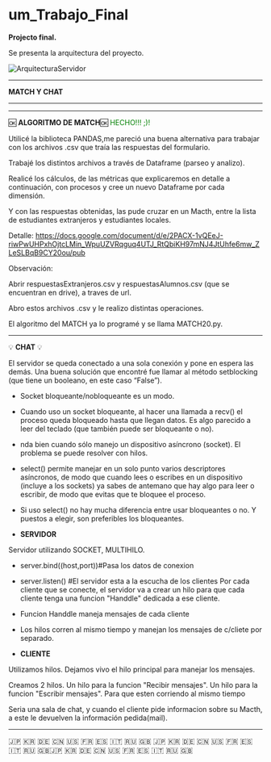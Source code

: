 # um_Trabajo_Final
**Projecto final.**


Se presenta la arquitectura del proyecto.

![ArquitecturaServidor](https://user-images.githubusercontent.com/10929077/115784852-0ab4ae80-a395-11eb-932d-336c8fa7b1e7.png)


******
**MATCH Y CHAT**
******



*************************

🆗 **ALGORITMO DE MATCH**🆗 <span style="color: green"> HECHO!!! ;)!</span>

Utilicé la biblioteca PANDAS,me pareció una buena alternativa para trabajar con los archivos .csv que traía las respuestas del formulario. 

Trabajé los distintos archivos a través de Dataframe (parseo y analizo).

Realicé los cálculos, de las métricas que explicaremos en detalle a continuación, con procesos y cree un nuevo Dataframe por cada dimensión. 

Y con las respuestas obtenidas, las pude cruzar en un Macth, entre la lista de estudiantes extranjeros y estudiantes locales.

Detalle:
https://docs.google.com/document/d/e/2PACX-1vQEeJ-riwPwUHPxhOjtcLMin_WpuUZVRqguq4UTJ_RtQbiKH97mNJ4JtUhfe6mw_ZLeSLBqB9CY20ou/pub

Observación:

Abrir respuestasExtranjeros.csv y respuestasAlumnos.csv (que se encuentran en drive), a traves de url.

Abro estos archivos .csv y le realizo distintas operaciones. 

El algoritmo del MATCH ya lo programé y se llama MATCH20.py.

*************************

💡 **CHAT** 💡 <span style="color: yellow"> </span>

El servidor se queda conectado a una sola conexión y pone en espera las demás. 
Una buena solución que encontré fue llamar al método setblocking (que tiene un booleano, en este caso “False”).

* Socket bloqueante/nobloqueante es un modo. 
* Cuando uso un socket bloqueante, al hacer una llamada a recv() el proceso queda bloqueado hasta que llegan datos. Es algo parecido a leer del teclado (que también puede ser bloqueante o no).
* nda bien cuando sólo manejo un dispositivo asíncrono (socket). El problema se puede resolver con hilos.
* select() permite manejar en un solo punto varios descriptores asíncronos, de modo que cuando lees o escribes en un dispositivo (incluye a los sockets) ya sabes de antemano que hay algo para leer o escribir, de modo que evitas que te bloquee el proceso.
* Si uso select() no hay mucha diferencia entre usar bloqueantes o no. Y puestos a elegir, son preferibles los bloqueantes.

* **SERVIDOR**

Servidor utilizando SOCKET, MULTIHILO.

* server.bind((host,port))#Pasa los datos de conexion
* server.listen() #El servidor esta a la escucha de los clientes
Por cada cliente que se conecte, el servidor va a crear un hilo para que cada cliente tenga una funcion "Handdle" dedicada a ese cliente.
* Funcion Handdle maneja mensajes de cada cliente
* Los hilos corren al mismo tiempo y manejan los mensajes de c/cliete por separado.

* **CLIENTE**

Utilizamos hilos. Dejamos vivo el hilo principal para manejar los mensajes.

Creamos 2 hilos.
Un hilo para la funcion "Recibir mensajes".
Un hilo para la funcion "Escribir mensajes".
Para que esten corriendo al mismo tiempo

Seria una sala de chat, y cuando el cliente pide informacion sobre su Macth, a este le devuelven la información pedida(mail).

**************************************************************

🇯🇵 🇰🇷 🇩🇪 🇨🇳 🇺🇸 🇫🇷 🇪🇸 🇮🇹 🇷🇺 🇬🇧 🇯🇵 🇰🇷 🇩🇪 🇨🇳 🇺🇸 🇫🇷 🇪🇸 🇮🇹 🇷🇺 🇬🇧🇯🇵 🇰🇷 🇩🇪 🇨🇳 🇺🇸 🇫🇷 🇪🇸 🇮🇹 🇷🇺 🇬🇧
